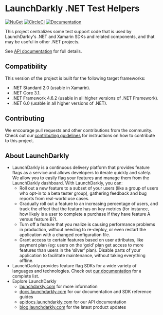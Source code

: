 # LaunchDarkly .NET Test Helpers

[![NuGet](https://img.shields.io/nuget/v/LaunchDarkly.TestHelpers.svg?style=flat-square)](https://www.nuget.org/packages/LaunchDarkly.TestHelpers/)
[![CircleCI](https://circleci.com/gh/launchdarkly/dotnet-test-helpers.svg?style=shield)](https://circleci.com/gh/launchdarkly/dotnet-test-helpers)
[![Documentation](https://img.shields.io/static/v1?label=GitHub+Pages&message=API+reference&color=00add8)](https://launchdarkly.github.io/dotnet-test-helpers)

This project centralizes some test support code that is used by LaunchDarkly's .NET and Xamarin SDKs and related components, and that may be useful in other .NET projects.

See [API documentation](https://launchdarkly.github.io/dotnet-test-helpers) for full details.

## Compatibility

This version of the project is built for the following target frameworks:

* .NET Standard 2.0 (usable in Xamarin).
* .NET Core 3.1.
* .NET Framework 4.6.2 (usable in all higher versions of .NET Framework).
* .NET 6.0 (usable in all higher versions of .NET).

## Contributing

We encourage pull requests and other contributions from the community. Check out our [contributing guidelines](CONTRIBUTING.md) for instructions on how to contribute to this project.

## About LaunchDarkly

* LaunchDarkly is a continuous delivery platform that provides feature flags as a service and allows developers to iterate quickly and safely. We allow you to easily flag your features and manage them from the LaunchDarkly dashboard.  With LaunchDarkly, you can:
    * Roll out a new feature to a subset of your users (like a group of users who opt-in to a beta tester group), gathering feedback and bug reports from real-world use cases.
    * Gradually roll out a feature to an increasing percentage of users, and track the effect that the feature has on key metrics (for instance, how likely is a user to complete a purchase if they have feature A versus feature B?).
    * Turn off a feature that you realize is causing performance problems in production, without needing to re-deploy, or even restart the application with a changed configuration file.
    * Grant access to certain features based on user attributes, like payment plan (eg: users on the ‘gold’ plan get access to more features than users in the ‘silver’ plan). Disable parts of your application to facilitate maintenance, without taking everything offline.
* LaunchDarkly provides feature flag SDKs for a wide variety of languages and technologies. Check out [our documentation](https://docs.launchdarkly.com/docs) for a complete list.
* Explore LaunchDarkly
    * [launchdarkly.com](https://www.launchdarkly.com/ "LaunchDarkly Main Website") for more information
    * [docs.launchdarkly.com](https://docs.launchdarkly.com/  "LaunchDarkly Documentation") for our documentation and SDK reference guides
    * [apidocs.launchdarkly.com](https://apidocs.launchdarkly.com/  "LaunchDarkly API Documentation") for our API documentation
    * [blog.launchdarkly.com](https://blog.launchdarkly.com/  "LaunchDarkly Blog Documentation") for the latest product updates
